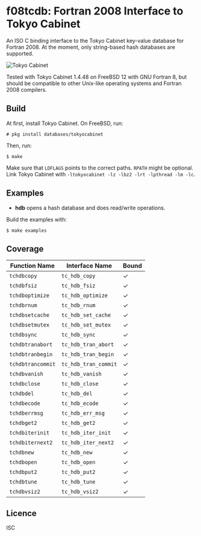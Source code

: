 # f08tcdb: Fortran 2008 Interface to Tokyo Cabinet
An ISO C binding interface to the Tokyo Cabinet key-value database for Fortran
2008. At the moment, only string-based hash databases are supported.

![Tokyo Cabinet](https://fallabs.com/tokyocabinet/logo.png)

Tested with Tokyo Cabinet 1.4.48 on FreeBSD 12 with GNU Fortran 8, but should be
compatible to other Unix-like operating systems and Fortran 2008 compilers.

## Build
At first, install Tokyo Cabinet. On FreeBSD, run:

```
# pkg install databases/tokyocabinet
```

Then, run:

```
$ make
```

Make sure that `LDFLAGS` points to the correct paths. `RPATH` might be
optional. Link Tokyo Cabinet with `-ltokyocabinet -lz -lbz2 -lrt -lpthread -lm
-lc`.

## Examples

* **hdb** opens a hash database and does read/write operations.

Build the examples with:

```
$ make examples
```

## Coverage

| Function Name     | Interface Name       | Bound |
|-------------------|----------------------|-------|
| `tchdbcopy`       | `tc_hdb_copy`        |   ✓   |
| `tchdbfsiz`       | `tc_hdb_fsiz`        |   ✓   |
| `tchdboptimize`   | `tc_hdb_optimize`    |   ✓   |
| `tchdbrnum`       | `tc_hdb_rnum`        |   ✓   |
| `tchdbsetcache`   | `tc_hdb_set_cache`   |   ✓   |
| `tchdbsetmutex`   | `tc_hdb_set_mutex`   |   ✓   |
| `tchdbsync`       | `tc_hdb_sync`        |   ✓   |
| `tchdbtranabort`  | `tc_hdb_tran_abort`  |   ✓   |
| `tchdbtranbegin`  | `tc_hdb_tran_begin`  |   ✓   |
| `tchdbtrancommit` | `tc_hdb_tran_commit` |   ✓   |
| `tchdbvanish`     | `tc_hdb_vanish`      |   ✓   |
| `tchdbclose`      | `tc_hdb_close`       |   ✓   |
| `tchdbdel`        | `tc_hdb_del`         |   ✓   |
| `tchdbecode`      | `tc_hdb_ecode`       |   ✓   |
| `tchdberrmsg`     | `tc_hdb_err_msg`     |   ✓   |
| `tchdbget2`       | `tc_hdb_get2`        |   ✓   |
| `tchdbiterinit`   | `tc_hdb_iter_init`   |   ✓   |
| `tchdbiternext2`  | `tc_hdb_iter_next2`  |   ✓   |
| `tchdbnew`        | `tc_hdb_new`         |   ✓   |
| `tchdbopen`       | `tc_hdb_open`        |   ✓   |
| `tchdbput2`       | `tc_hdb_put2`        |   ✓   |
| `tchdbtune`       | `tc_hdb_tune`        |   ✓   |
| `tchdbvsiz2`      | `tc_hdb_vsiz2`       |   ✓   |

## Licence
ISC
